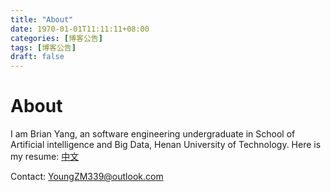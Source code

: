 ```yaml
---
title: "About"
date: 1970-01-01T11:11:11+08:00
categories: [博客公告]
tags: [博客公告]
draft: false
---
```


# About

I am Brian Yang, an software engineering undergraduate in School of Artificial intelligence and Big Data, Henan University of Technology. Here is my resume: [中文](/resume/zh-cn)

Contact: <a href="mailto:YoungZM339@outlook.com">YoungZM339@outlook.com</a>
